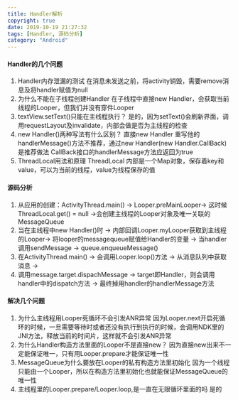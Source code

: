 ```yaml
---
title: Handler解析
copyright: true
date: 2019-10-19 21:27:32
tags: [Handler, 源码分析]
category: "Android"
---
```

#### Handler的几个问题
1. Handler内存泄漏的测试
在消息未发送之前，将activity销毁，需要remove消息及将handler赋值为null
2. 为什么不能在子线程创建Handler
在子线程中直接new Handler，会获取当前线程的Looper，但我们并没有穿件Looper
3. textView.setText()只能在主线程执行？
是的，因为setText()会刷新界面，调用requestLayout及invalidate，内部会做是否为主线程的检查
4. new Handler()两种写法有什么区别？
直接new Handler 重写他的handlerMessage()方法不推荐，通过new Handler(new Handler.CallBack)是推荐做法 CallBack接口的handlerMessage方法应返回为true
5. ThreadLocal用法和原理
ThreadLocal 内部是一个Map对象，保存着key和value，可以为当前的线程，value为线程保存的值

#### 源码分析
1. 从应用的创建：ActivityThread.main() -> Looper.preMainLooper-> 这时候ThreadLocal.get() = null ->会创建主线程的Looper对象及唯一关联的MessageQueue
2. 当在主线程中new Handler()时 -> 内部回调Looper.myLooper获取到主线程的Looper-> 将looper的messagequeue赋值给Handler的变量 -> 当handler调用sendMessage -> queue.enqueueMessage()
3. 在ActivityThread.main() -> 会调用Looper.loop()方法 -> 从消息队列中获取消息 ->
4. 调用message.target.dispachMessage -> target即Handler，则会调用handler中的dispatch方法 -> 最终掉用handler的handlerMessage方法

#### 解决几个问题
1. 为什么主线程用Looper死循环不会引发ANR异常
因为Looper.next开启死循环的时候，一旦需要等待时或者还没有执行到执行的时候，会调用NDK里的JNI方法，释放当前的时间片，这样就不会引发ANR异常
2. 为什么Handler构造方法里面的Looper不是直接new？
因为直接new出来不一定能保证唯一，只有用Looper.prepare才能保证唯一性
3. MessageQueue为什么要放在Looper的私有构造方法里初始化
因为一个线程只能由一个Looper，所以在构造方法里初始化也就能保证MessageQueue的唯一性
4. 主线程里的Looper.prepare/Looper.loop,是一直在无限循环里面的吗
是的

